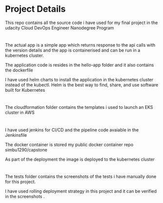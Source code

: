 # Project Details

This repo contains all the source code i have used for my final project in the udacity Cloud DevOps Engineer Nanodegree Program

#

The actual app is a simple app which returns response to the api calls with the version details and the app is containerised and can be run in a kubernetes cluster.

The application code is resides in the hello-app folder and it also contains the dockerfile 

I have used helm charts to install the application in the kubernetes cluster instead of the kubectl. Helm is the best way to find, share, and use software built for Kubernetes

#

The cloudformation folder contains the templates i used to launch an EKS cluster in AWS

#

I have used jenkins for CI/CD and the pipeline code avaiable in the Jenkinsfile

The docker container is stored my public docker container repo simbu1290/capstone

As part of the deployment the image is deployed to the kubernetes cluster

#

The tests folder contains the screenshots of the tests i have manually done for this project. 

I have used rolling deployment strategy in this project and it can be verified in the screenshots .

